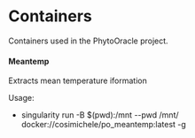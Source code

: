 # Containers

Containers used in the PhytoOracle project.

#### Meantemp

Extracts mean temperature iformation

Usage:
+ singularity run -B $(pwd):/mnt --pwd /mnt/ docker://cosimichele/po_meantemp:latest -g <geojson> <tifdir>
